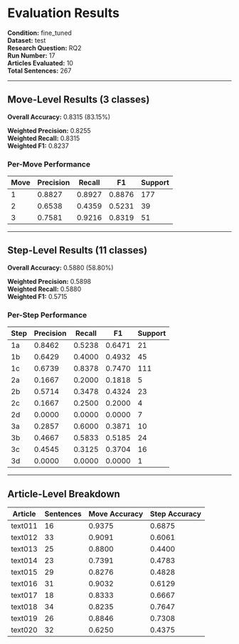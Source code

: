 # Evaluation Results

**Condition:** fine_tuned  
**Dataset:** test  
**Research Question:** RQ2  
**Run Number:** 17  
**Articles Evaluated:** 10  
**Total Sentences:** 267  

---

## Move-Level Results (3 classes)

**Overall Accuracy:** 0.8315 (83.15%)  

**Weighted Precision:** 0.8255  
**Weighted Recall:** 0.8315  
**Weighted F1:** 0.8237  

### Per-Move Performance

| Move | Precision | Recall | F1 | Support |
|------|-----------|--------|----|---------|
| 1 | 0.8827 | 0.8927 | 0.8876 | 177 |
| 2 | 0.6538 | 0.4359 | 0.5231 | 39 |
| 3 | 0.7581 | 0.9216 | 0.8319 | 51 |

---

## Step-Level Results (11 classes)

**Overall Accuracy:** 0.5880 (58.80%)  

**Weighted Precision:** 0.5898  
**Weighted Recall:** 0.5880  
**Weighted F1:** 0.5715  

### Per-Step Performance

| Step | Precision | Recall | F1 | Support |
|------|-----------|--------|----|---------|
| 1a | 0.8462 | 0.5238 | 0.6471 | 21 |
| 1b | 0.6429 | 0.4000 | 0.4932 | 45 |
| 1c | 0.6739 | 0.8378 | 0.7470 | 111 |
| 2a | 0.1667 | 0.2000 | 0.1818 | 5 |
| 2b | 0.5714 | 0.3478 | 0.4324 | 23 |
| 2c | 0.1667 | 0.2500 | 0.2000 | 4 |
| 2d | 0.0000 | 0.0000 | 0.0000 | 7 |
| 3a | 0.2857 | 0.6000 | 0.3871 | 10 |
| 3b | 0.4667 | 0.5833 | 0.5185 | 24 |
| 3c | 0.4545 | 0.3125 | 0.3704 | 16 |
| 3d | 0.0000 | 0.0000 | 0.0000 | 1 |

---

## Article-Level Breakdown

| Article | Sentences | Move Accuracy | Step Accuracy |
|---------|-----------|---------------|---------------|
| text011 | 16 | 0.9375 | 0.6875 |
| text012 | 33 | 0.9091 | 0.6061 |
| text013 | 25 | 0.8800 | 0.4400 |
| text014 | 23 | 0.7391 | 0.4783 |
| text015 | 29 | 0.8276 | 0.4828 |
| text016 | 31 | 0.9032 | 0.6129 |
| text017 | 18 | 0.8333 | 0.6667 |
| text018 | 34 | 0.8235 | 0.7647 |
| text019 | 26 | 0.8846 | 0.7308 |
| text020 | 32 | 0.6250 | 0.4375 |

